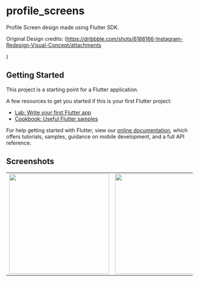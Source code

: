# profile_screens

Profile Screen design made using Flutter SDK.

Original Design credits: (https://dribbble.com/shots/6188166-Instagram-Redesign-Visual-Concept/attachments

)

## Getting Started

This project is a starting point for a Flutter application.

A few resources to get you started if this is your first Flutter project:

- [Lab: Write your first Flutter app](https://flutter.io/docs/get-started/codelab)
- [Cookbook: Useful Flutter samples](https://flutter.io/docs/cookbook)

For help getting started with Flutter, view our 
[online documentation](https://flutter.io/docs), which offers tutorials, 
samples, guidance on mobile development, and a full API reference.

## Screenshots
|                                                                                                                   |                                                                                                                   |
|-------------------------------------------------------------------------------------------------------------------|-------------------------------------------------------------------------------------------------------------------|
| <img src="https://user-images.githubusercontent.com/35039342/54566362-a88b6180-49f6-11e9-8707-ebd71c0793f2.png" width="270"> | <img src="https://user-images.githubusercontent.com/35039342/54566384-b345f680-49f6-11e9-9692-267db7faa5f1.png" width="270"> |

